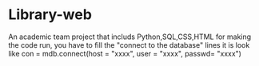 # Library-web
An academic team project that includs Python,SQL,CSS,HTML
for making the code run, you have to fill the "connect to the database" lines
it is look like
con = mdb.connect(host = "xxxx", user = "xxxx", passwd= "xxxx")
